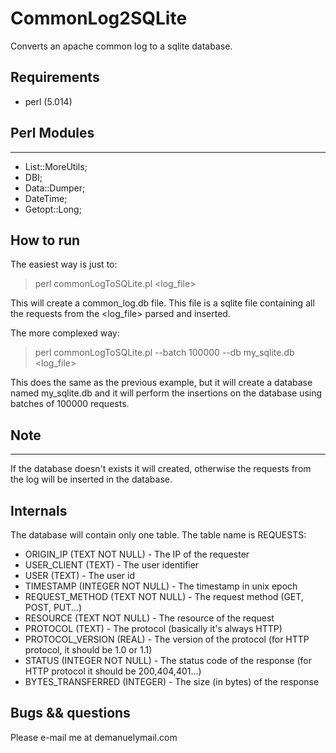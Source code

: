 CommonLog2SQLite
================

Converts an apache common log to a sqlite database.

Requirements
------------
* perl (5.014)

Perl Modules
------------
------------
* List::MoreUtils;
* DBI;
* Data::Dumper;
* DateTime;
* Getopt::Long;

How to run
----------



The easiest way is just to:
> perl commonLogToSQLite.pl <log_file>

This will create a common_log.db file. This file is a sqlite file containing all the requests
from the <log_file> parsed and inserted. 


The more complexed way:
> perl commonLogToSQLite.pl --batch 100000 --db my_sqlite.db <log_file>

This does the same as the previous example, but it will create a database named my_sqlite.db and
it will perform the insertions on the database using batches of 100000 requests.

Note
----
----
If the database doesn't exists it will created, otherwise
the requests from the log will be inserted in the database.



Internals
---------

The database will contain only one table. The table name is REQUESTS:

* ORIGIN_IP (TEXT NOT NULL) - The IP of the requester
* USER_CLIENT (TEXT) - The user identifier
* USER (TEXT) - The user id
* TIMESTAMP (INTEGER NOT NULL) - The timestamp in unix epoch
* REQUEST_METHOD (TEXT NOT NULL) - The request method (GET, POST, PUT...)
* RESOURCE (TEXT NOT NULL) - The resource of the request
* PROTOCOL (TEXT) - The protocol (basically it's always HTTP)
* PROTOCOL_VERSION (REAL) - The version of the protocol (for HTTP protocol, it should be 1.0 or 1.1)
* STATUS (INTEGER NOT NULL) - The status code of the response (for HTTP protocol it should be 200,404,401...)
* BYTES_TRANSFERRED (INTEGER) - The size (in bytes) of the response





Bugs && questions
-----------------

Please e-mail me at demanuel<at>ymail.com
